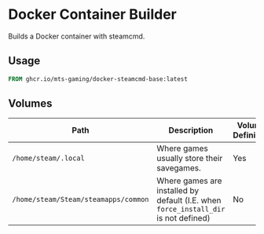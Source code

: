 # Docker Container Builder

Builds a Docker container with steamcmd.

## Usage

```Dockerfile
FROM ghcr.io/mts-gaming/docker-steamcmd-base:latest
```

## Volumes

| Path | Description | Volume Definition |
|------|-------------|-------------------|
| `/home/steam/.local` | Where games usually store their savegames. | Yes |
| `/home/steam/Steam/steamapps/common` | Where games are installed by default (I.E. when `force_install_dir` is not defined) | No |
